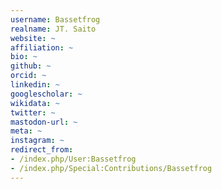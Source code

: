 ```yaml
---
username: Bassetfrog
realname: JT. Saito
website: ~
affiliation: ~
bio: ~
github: ~
orcid: ~
linkedin: ~
googlescholar: ~
wikidata: ~
twitter: ~
mastodon-url: ~
meta: ~
instagram: ~
redirect_from:
- /index.php/User:Bassetfrog
- /index.php/Special:Contributions/Bassetfrog
---
```

